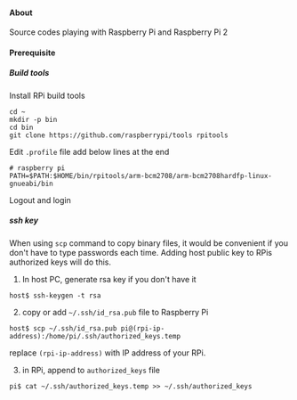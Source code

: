#### About

Source codes playing with Raspberry Pi and Raspberry Pi 2


#### Prerequisite

##### Build tools

Install RPi build tools
```
cd ~
mkdir -p bin
cd bin
git clone https://github.com/raspberrypi/tools rpitools
```

Edit `.profile` file add below lines at the end
```
# raspberry pi
PATH=$PATH:$HOME/bin/rpitools/arm-bcm2708/arm-bcm2708hardfp-linux-gnueabi/bin
```

Logout and login


##### ssh key

When using `scp` command to copy binary files, it would be convenient if you don't have to
type passwords each time. Adding host public key to RPis authorized keys will do this.

1) In host PC, generate rsa key if you don't have it
```
host$ ssh-keygen -t rsa
```

2) copy or add `~/.ssh/id_rsa.pub` file to Raspberry Pi
```
host$ scp ~/.ssh/id_rsa.pub pi@(rpi-ip-address):/home/pi/.ssh/authorized_keys.temp
```
replace `(rpi-ip-address)` with IP address of your RPi.

3) in RPi, append to `authorized_keys` file
```
pi$ cat ~/.ssh/authorized_keys.temp >> ~/.ssh/authorized_keys
```
